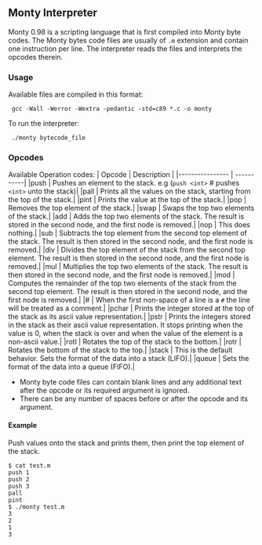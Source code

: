 ## Monty Interpreter
Monty 0.98 is a scripting language that is first compiled into Monty byte codes. The Monty bytes code files are usually of `.m` extension and contain one instruction per line.
The interpreter reads the files and interprets the opcodes therein.

### Usage
Available files are compiled in this format:

```
 gcc -Wall -Werror -Wextra -pedantic -std=c89 *.c -o monty
```

To run the interpreter:

```
 ./monty bytecode_file
```

### Opcodes
Available Operation codes:
| Opcode | Description |
|---------------- | -----------|
|push   | Pushes an element to the stack. e.g (`push <int>` # pushes `<int>` unto the stack)|
|pall   | Prints all the values on the stack, starting from the top of the stack.|
|pint   | Prints the value at the top of the stack.|
|pop    | Removes the top element of the stack.|
|swap   | Swaps the top two elements of the stack.|
|add    | Adds the top two elements of the stack. The result is stored in the second node, and the first node is removed.|
|nop    | This does nothing.|
|sub    | Subtracts the top element from the second top element of the stack. The result is then stored in the second node, and the first node is removed.|
|div    | Divides the top element of the stack from the second top element. The result is then stored in the second node, and the first node is removed.|
|mul | Multiplies the top two elements of the stack. The result is then stored in the second node, and the first node is removed.|
|mod    | Computes the remainder of the top two elements of the stack from the second top element. The result is then stored in the second node, and the first node is removed.|
|#      | When the first non-space of a line is a `#` the line will be treated as a comment.|
|pchar  | Prints the integer stored at the top of the stack as its ascii value representation.|
|pstr   | Prints the integers stored in the stack as their ascii value representation. It stops printing when the value is 0, when the stack is over and when the value of the element is a non-ascii value.|
|rotl   | Rotates the top of the stack to the bottom.|
|rotr   | Rotates the bottom of the stack to the top.|
|stack  | This is the default behavior. Sets the format of the data into a stack (LIFO).|
|queue  | Sets the format of the data into a queue (FIFO).|

* Monty byte code files can contain blank lines and any additional text after the opcode or its required argument is ignored. 
* There can be any number of spaces before or after the opcode and its argument.

#### Example

Push values onto the stack and prints them, then print the top element of the stack.

```
$ cat test.m
push 1
push 2
push 3
pall
pint
$ ./monty test.m
3
2
1
3
```
